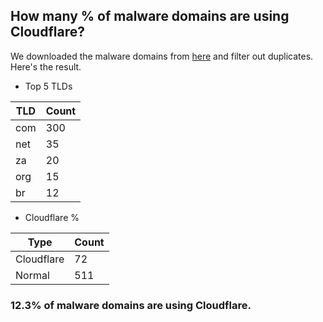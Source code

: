 ## How many % of malware domains are using Cloudflare?


We downloaded the malware domains from [here](https://urlhaus.abuse.ch) and filter out duplicates.
Here's the result.


[//]: # (start replacement)


- Top 5 TLDs

| TLD | Count |
| --- | --- |
| com | 300 |
| net | 35 |
| za | 20 |
| org | 15 |
| br | 12 |


- Cloudflare %

| Type | Count |
| --- | --- |
| Cloudflare | 72 |
| Normal | 511 |


### 12.3% of malware domains are using Cloudflare.